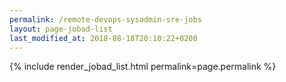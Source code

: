 ```yaml
---
permalink: /remote-devops-sysadmin-sre-jobs
layout: page-jobad-list
last_modified_at: 2018-08-18T20:10:22+0200
---
```

{% include render_jobad_list.html permalink=page.permalink %}
